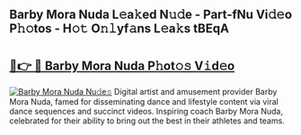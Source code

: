 ## Barby Mora Nuda L𝚎a𝚔ed N𝚞𝚍e - Part-fNu Vi𝚍𝚎o P𝚑𝚘tos - H𝚘𝚝 O𝚗𝚕yf𝚊ns L𝚎a𝚔s tBEqA

# <h2><a href="http://kfc324.oniu.top/?m=Barby+Mora+Nuda">🔗👉 🔴 Barby Mora Nuda P𝚑ot𝚘𝚜 V𝚒d𝚎o</a></h2>

[![Barby Mora Nuda Nu𝚍e𝚜](https://i.imgur.com/0qMVB7G.gif)](http://kfc324.oniu.top/?m=Barby+Mora+Nuda)
Digital artist and amusement provider Barby Mora Nuda, famed for disseminating dance and lifestyle content via viral dance sequences and succinct videos. Inspiring coach Barby Mora Nuda, celebrated for their ability to bring out the best in their athletes and teams.  
